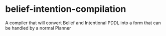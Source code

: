 # belief-intention-compilation
A compiler that will convert Belief and Intentional PDDL into a form that can be handled by a normal Planner
